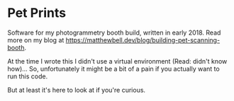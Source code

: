 # Pet Prints
Software for my photogrammetry booth build, written in early 2018. Read more on my blog at https://matthewbell.dev/blog/building-pet-scanning-booth.

At the time I wrote this I didn't use a virtual environment (Read: didn't know how)... So, unfortunately it might be a bit of a pain if you actually want to run this code.

But at least it's here to look at if you're curious.